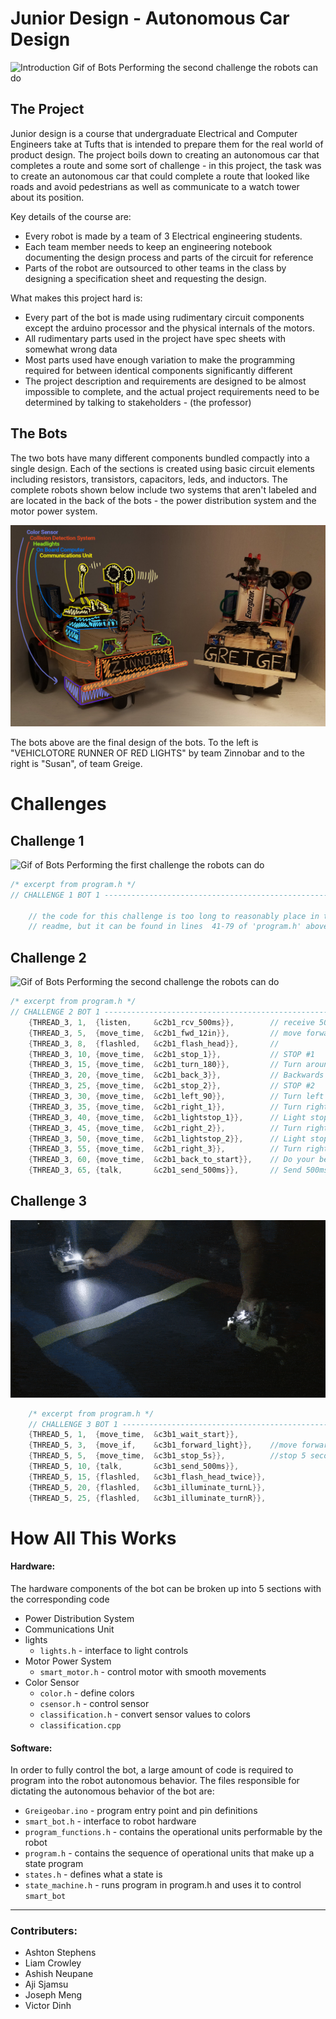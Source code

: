 # Junior Design - Autonomous Car Design

![Introduction Gif of Bots Performing the second challenge the robots can do](./readme/gifs/challenge2.gif)

## The Project

Junior design is a course that undergraduate Electrical and Computer Engineers take at 
Tufts that is intended to prepare them for the real world of product design. The project
boils down to creating an autonomous car that completes a route and some sort of
challenge - in this project, the task was to create an autonomous car that could
complete a route that looked like roads and avoid pedestrians as well as communicate
to a watch tower about its position.

Key details of the course are:
- Every robot is made by a team of 3 Electrical engineering students.
- Each team member needs to keep an engineering notebook documenting the
    design process and parts of the circuit for reference
- Parts of the robot are outsourced to other teams in the class by designing
    a specification sheet and requesting the design. 

What makes this project hard is:
- Every part of the bot is made using rudimentary circuit components except 
    the arduino processor and the physical internals of the motors.
- All rudimentary parts used in the project have spec sheets with somewhat
    wrong data
- Most parts used have enough variation to make the programming required for
    between identical components significantly different
- The project description and requirements are designed to be almost impossible 
    to complete, and the actual project requirements need to be determined by 
    talking to stakeholders - (the professor)

## The Bots

The two bots have many different components bundled compactly into a single
design. Each of the sections is created using basic circuit elements including 
resistors, transistors, capacitors, leds, and inductors. The complete robots
shown below include two systems that aren't labeled and are located in the back 
of the bots - the power distribution system and the motor power system.

![Labeled photo of robot parts layout without all comonents](./readme/images/bots_together_colored_small.jpg)

The bots above are the final design of the bots. To the left is "VEHICLOTORE RUNNER OF RED LIGHTS"
by team Zinnobar and to the right is "Susan", of team Greige.

# Challenges
## Challenge 1
![Gif of Bots Performing the first challenge the robots can do](./readme/gifs/challenge1primary.gif)

```c
/* excerpt from program.h */
// CHALLENGE 1 BOT 1 ------------------------------------------------------

    // the code for this challenge is too long to reasonably place in this 
    // readme, but it can be found in lines  41-79 of 'program.h' above.

```

## Challenge 2
![Gif of Bots Performing the second challenge the robots can do](./readme/gifs/challenge2.gif)

```c
/* excerpt from program.h */
// CHALLENGE 2 BOT 1 ------------------------------------------------------
    {THREAD_3, 1,  {listen,     &c2b1_rcv_500ms}},        // receive 500ms message
    {THREAD_3, 5,  {move_time,  &c2b1_fwd_12in}},         // move forward 12
    {THREAD_3, 8,  {flashled,   &c2b1_flash_head}},       // 
    {THREAD_3, 10, {move_time,  &c2b1_stop_1}},           // STOP #1
    {THREAD_3, 15, {move_time,  &c2b1_turn_180}},         // Turn around 180
    {THREAD_3, 20, {move_time,  &c2b1_back_3}},           // Backwards 3
    {THREAD_3, 25, {move_time,  &c2b1_stop_2}},           // STOP #2
    {THREAD_3, 30, {move_time,  &c2b1_left_90}},          // Turn left 90
    {THREAD_3, 35, {move_time,  &c2b1_right_1}},          // Turn right 
    {THREAD_3, 40, {move_time,  &c2b1_lightstop_1}},      // Light stop
    {THREAD_3, 45, {move_time,  &c2b1_right_2}},          // Turn right
    {THREAD_3, 50, {move_time,  &c2b1_lightstop_2}},      // Light stop
    {THREAD_3, 55, {move_time,  &c2b1_right_3}},          // Turn right 
    {THREAD_3, 60, {move_time,  &c2b1_back_to_start}},    // Do your best to MOVE TO START
    {THREAD_3, 65, {talk,       &c2b1_send_500ms}},       // Send 500ms message to Bot 2 (stop auto)
```

## Challenge 3
![Gif of Bots Performing the third challenge the robots can do](./readme/gifs/challenge3.gif)

```c
    /* excerpt from program.h */
    // CHALLENGE 3 BOT 1 ------------------------------------------------------
    {THREAD_5, 1,  {move_time,  &c3b1_wait_start}},
    {THREAD_5, 3,  {move_if,    &c3b1_forward_light}},    //move forward until light sensed
    {THREAD_5, 5,  {move_time,  &c3b1_stop_5s}},          //stop 5 seconds
    {THREAD_5, 10, {talk,       &c3b1_send_500ms}},
    {THREAD_5, 15, {flashled,   &c3b1_flash_head_twice}},
    {THREAD_5, 20, {flashled,   &c3b1_illuminate_turnL}},
    {THREAD_5, 25, {flashled,   &c3b1_illuminate_turnR}},
```

# How All This Works
#### Hardware:
The hardware components of the bot can be broken up into 5 sections with the
corresponding code

- Power Distribution System
- Communications Unit
- lights
    - `lights.h` - interface to light controls
- Motor Power System
    - `smart_motor.h` - control motor with smooth movements
- Color Sensor
    - `color.h` - define colors
    - `csensor.h` - control sensor
    - `classification.h` - convert sensor values to colors
    - `classification.cpp`

#### Software:
In order to fully control the bot, a large amount of code is required to 
program into the robot autonomous behavior. The files responsible for 
dictating the autonomous behavior of the bot are:
   
- `Greigeobar.ino` - program entry point and pin definitions
- `smart_bot.h` - interface to robot hardware
- `program_functions.h` - contains the operational units performable by the robot
- `program.h` - contains the sequence of operational units that make up a state program
- `states.h` - defines what a state is
- `state_machine.h` - runs program in program.h and uses it to control `smart_bot`


------------------------------
### Contributers:
- Ashton Stephens
- Liam Crowley
- Ashish Neupane
- Aji Sjamsu
- Joseph Meng
- Victor Dinh


